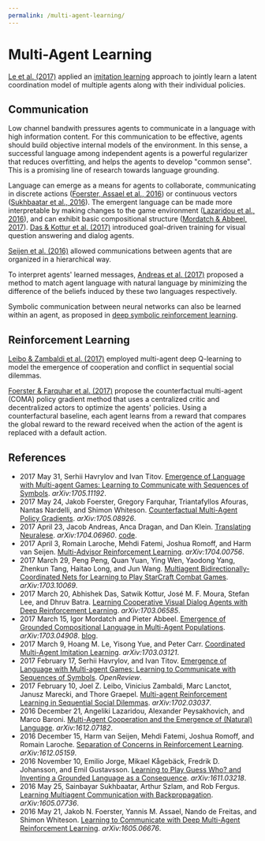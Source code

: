 ```yaml
---
permalink: /multi-agent-learning/
---
```

# Multi-Agent Learning

[Le et al. (2017)](https://arxiv.org/abs/1703.03121) applied an [imitation learning](http://realai.org/imitation-learning/) approach to jointly learn a latent coordination model of multiple agents along with their individual policies.

## Communication

Low channel bandwith pressures agents to communicate in a language with high information content. For this communication to be effective, agents should build objective internal models of the environment. In this sense, a successful language among independent agents is a powerful regularizer that reduces overfitting, and helps the agents to develop "common sense". This is a promising line of research towards language grounding.

Language can emerge as a means for agents to collaborate, communicating in discrete actions ([Foerster, Assael et al., 2016](https://arxiv.org/abs/1605.06676)) or continuous vectors ([Sukhbaatar et al., 2016](https://arxiv.org/abs/1605.07736)). The emergent language can be made more interpretable by making changes to the game environment ([Lazaridou et al., 2016](https://arxiv.org/abs/1612.07182)), and can exhibit basic compositional structure ([Mordatch & Abbeel, 2017](https://arxiv.org/abs/1703.04908)). [Das & Kottur et al. (2017)](https://arxiv.org/abs/1703.06585) introduced goal-driven training for visual question answering and dialog agents.

[Seijen et al. (2016)](https://arxiv.org/abs/1612.05159) allowed communications between agents that are organized in a hierarchical way.

To interpret agents' learned messages, [Andreas et al. (2017)](https://arxiv.org/abs/1704.06960) proposed a method to match agent language with natural language by minimizing the difference of the beliefs induced by these two languages respectively.

Symbolic communication between neural networks can also be learned within an agent, as proposed in [deep symbolic reinforcement learning](https://arxiv.org/abs/1609.05518).

## Reinforcement Learning

[Leibo & Zambaldi et al. (2017)](https://arxiv.org/abs/1702.03037) employed multi-agent deep Q-learning to model the emergence of cooperation and conflict in sequential social dilemmas.

[Foerster & Farquhar et al. (2017)](https://arxiv.org/abs/1705.08926) propose the counterfactual multi-agent (COMA) policy gradient method that uses a centralized critic and decentralized actors to optimize the agents' policies. Using a counterfactural baseline, each agent learns from a reward that compares the global reward to the reward received when the action of the agent is replaced with a default action.

## References

* 2017 May 31, Serhii Havrylov and Ivan Titov. [Emergence of Language with Multi-agent Games: Learning to Communicate with Sequences of Symbols](https://arxiv.org/abs/1705.11192). *arXiv:1705.11192*.
* 2017 May 24, Jakob Foerster, Gregory Farquhar, Triantafyllos Afouras, Nantas Nardelli, and Shimon Whiteson. [Counterfactual Multi-Agent Policy Gradients](https://arxiv.org/abs/1705.08926). *arXiv:1705.08926*.
* 2017 April 23, Jacob Andreas, Anca Dragan, and Dan Klein. [Translating Neuralese](https://arxiv.org/abs/1704.06960). *arXiv:1704.06960*. [code](https://github.com/jacobandreas/neuralese).
* 2017 April 3, Romain Laroche, Mehdi Fatemi, Joshua Romoff, and Harm van Seijen. [Multi-Advisor Reinforcement Learning](https://arxiv.org/abs/1704.00756). *arXiv:1704.00756*.
* 2017 March 29, Peng Peng, Quan Yuan, Ying Wen, Yaodong Yang, Zhenkun Tang, Haitao Long, and Jun Wang. [Multiagent Bidirectionally-Coordinated Nets for Learning to Play StarCraft Combat Games](https://arxiv.org/abs/1703.10069). *arXiv:1703.10069*.
* 2017 March 20, Abhishek Das, Satwik Kottur, José M. F. Moura, Stefan Lee, and Dhruv Batra. [Learning Cooperative Visual Dialog Agents with Deep Reinforcement Learning](https://arxiv.org/abs/1703.06585). *arXiv:1703.06585*.
* 2017 March 15, Igor Mordatch and Pieter Abbeel. [Emergence of Grounded Compositional Language in Multi-Agent Populations](https://arxiv.org/abs/1703.04908). *arXiv:1703.04908*. [blog](https://openai.com/blog/learning-to-communicate/).
* 2017 March 9, Hoang M. Le, Yisong Yue, and Peter Carr. [Coordinated Multi-Agent Imitation Learning](https://arxiv.org/abs/1703.03121). *arXiv:1703.03121*.
* 2017 February 17, Serhii Havrylov, and Ivan Titov. [Emergence of Language with Multi-agent Games: Learning to Communicate with Sequences of Symbols](https://openreview.net/forum?id=SkaxnKEYg). *OpenReview*.
* 2017 February 10, Joel Z. Leibo, Vinicius Zambaldi, Marc Lanctot, Janusz Marecki, and Thore Graepel. [Multi-agent Reinforcement Learning in Sequential Social Dilemmas](https://arxiv.org/abs/1702.03037). *arXiv:1702.03037*.
* 2016 December 21, Angeliki Lazaridou, Alexander Peysakhovich, and Marco Baroni. [Multi-Agent Cooperation and the Emergence of (Natural) Language](https://arxiv.org/abs/1612.07182). *arXiv:1612.07182*.
* 2016 December 15, Harm van Seijen, Mehdi Fatemi, Joshua Romoff, and Romain Laroche. [Separation of Concerns in Reinforcement Learning](https://arxiv.org/abs/1612.05159). *arXiv:1612.05159*.
* 2016 November 10, Emilio Jorge, Mikael Kågebäck, Fredrik D. Johansson, and Emil Gustavsson. [Learning to Play Guess Who? and Inventing a Grounded Language as a Consequence](https://arxiv.org/abs/1611.03218). *arXiv:1611.03218*.
* 2016 May 25, Sainbayar Sukhbaatar, Arthur Szlam, and Rob Fergus. [Learning Multiagent Communication with Backpropagation](https://arxiv.org/abs/1605.07736). *arXiv:1605.07736*.
* 2016 May 21, Jakob N. Foerster, Yannis M. Assael, Nando de Freitas, and Shimon Whiteson. [Learning to Communicate with Deep Multi-Agent Reinforcement Learning](https://arxiv.org/abs/1605.06676). *arXiv:1605.06676*.
